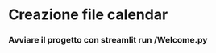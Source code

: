 <h1>Creazione file calendar</h1>

<h3>Avviare il progetto con <b>streamlit run /Welcome.py</b></h3> 